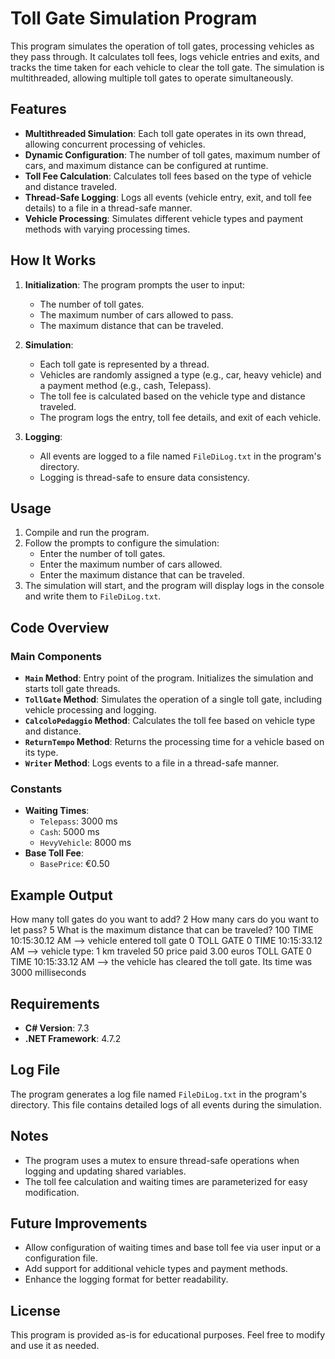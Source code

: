 # Toll Gate Simulation Program

This program simulates the operation of toll gates, processing vehicles as they pass through. It calculates toll fees, logs vehicle entries and exits, and tracks the time taken for each vehicle to clear the toll gate. The simulation is multithreaded, allowing multiple toll gates to operate simultaneously.

## Features

- **Multithreaded Simulation**: Each toll gate operates in its own thread, allowing concurrent processing of vehicles.
- **Dynamic Configuration**: The number of toll gates, maximum number of cars, and maximum distance can be configured at runtime.
- **Toll Fee Calculation**: Calculates toll fees based on the type of vehicle and distance traveled.
- **Thread-Safe Logging**: Logs all events (vehicle entry, exit, and toll fee details) to a file in a thread-safe manner.
- **Vehicle Processing**: Simulates different vehicle types and payment methods with varying processing times.

## How It Works

1. **Initialization**: The program prompts the user to input:
   - The number of toll gates.
   - The maximum number of cars allowed to pass.
   - The maximum distance that can be traveled.

2. **Simulation**:
   - Each toll gate is represented by a thread.
   - Vehicles are randomly assigned a type (e.g., car, heavy vehicle) and a payment method (e.g., cash, Telepass).
   - The toll fee is calculated based on the vehicle type and distance traveled.
   - The program logs the entry, toll fee details, and exit of each vehicle.

3. **Logging**:
   - All events are logged to a file named `FileDiLog.txt` in the program's directory.
   - Logging is thread-safe to ensure data consistency.

## Usage

1. Compile and run the program.
2. Follow the prompts to configure the simulation:
   - Enter the number of toll gates.
   - Enter the maximum number of cars allowed.
   - Enter the maximum distance that can be traveled.
3. The simulation will start, and the program will display logs in the console and write them to `FileDiLog.txt`.

## Code Overview

### Main Components

- **`Main` Method**: Entry point of the program. Initializes the simulation and starts toll gate threads.
- **`TollGate` Method**: Simulates the operation of a single toll gate, including vehicle processing and logging.
- **`CalcoloPedaggio` Method**: Calculates the toll fee based on vehicle type and distance.
- **`ReturnTempo` Method**: Returns the processing time for a vehicle based on its type.
- **`Writer` Method**: Logs events to a file in a thread-safe manner.

### Constants

- **Waiting Times**:
  - `Telepass`: 3000 ms
  - `Cash`: 5000 ms
  - `HevyVehicle`: 8000 ms
- **Base Toll Fee**:
  - `BasePrice`: €0.50

## Example Output

How many toll gates do you want to add? 2
How many cars do you want to let pass? 5
What is the maximum distance that can be traveled? 100
TIME 10:15:30.12 AM --> vehicle entered toll gate 0
TOLL GATE 0 TIME 10:15:33.12 AM --> vehicle type: 1 km traveled 50 price paid 3.00 euros
TOLL GATE 0 TIME 10:15:33.12 AM --> the vehicle has cleared the toll gate. Its time was 3000 milliseconds

## Requirements

- **C# Version**: 7.3
- **.NET Framework**: 4.7.2

## Log File

The program generates a log file named `FileDiLog.txt` in the program's directory. This file contains detailed logs of all events during the simulation.

## Notes

- The program uses a mutex to ensure thread-safe operations when logging and updating shared variables.
- The toll fee calculation and waiting times are parameterized for easy modification.

## Future Improvements

- Allow configuration of waiting times and base toll fee via user input or a configuration file.
- Add support for additional vehicle types and payment methods.
- Enhance the logging format for better readability.

## License

This program is provided as-is for educational purposes. Feel free to modify and use it as needed.

